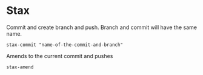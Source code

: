 # Stax

Commit and create branch and push. Branch and commit will have the same name.
```
stax-commit "name-of-the-commit-and-branch"
```

Amends to the current commit and pushes
```
stax-amend
```

